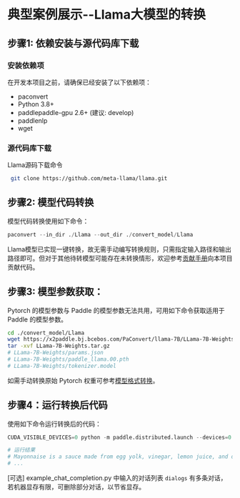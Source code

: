 # 典型案例展示--Llama大模型的转换

## 步骤1: 依赖安装与源代码库下载

### 安装依赖项

在开发本项目之前，请确保已经安装了以下依赖项：
- paconvert
- Python 3.8+
- paddlepaddle-gpu 2.6+ (建议: develop)
- paddlenlp
- wget

### 源代码库下载

Llama源码下载命令
```bash
 git clone https://github.com/meta-llama/llama.git
```

## 步骤2: 模型代码转换

模型代码转换使用如下命令：

```python
paconvert --in_dir ./Llama --out_dir ./convert_model/Llama
```
Llama模型已实现一键转换，故无需手动编写转换规则，只需指定输入路径和输出路径即可。但对于其他待转模型可能存在未转换情形，欢迎参考[贡献手册](https://github.com/PaddlePaddle/PaConvert/blob/master/docs/CONTRIBUTING.md)向本项目贡献代码。

## 步骤3: 模型参数获取：

Pytorch 的模型参数与 Paddle 的模型参数无法共用，可用如下命令获取适用于 Paddle 的模型参数。

```bash
cd ./convert_model/Llama
wget https://x2paddle.bj.bcebos.com/PaConvert/llama-7B/LLama-7B-Weights.tar.gz
tar -xvf LLama-7B-Weights.tar.gz
# LLama-7B-Weights/params.json
# LLama-7B-Weights/paddle_llama.00.pth
# LLama-7B-Weights/tokenizer.model
```

如需手动转换原始 Pytorch 权重可参考[模型格式转换](https://github.com/PaddlePaddle/PaddleNLP/blob/develop/docs/community/contribute_models/convert_pytorch_to_paddle.rst)。


## 步骤4：运行转换后代码

使用如下命令运行转换后的代码：
```python
CUDA_VISIBLE_DEVICES=0 python -m paddle.distributed.launch --devices=0 ./example_chat_completion.py --ckpt_dir ./LLama-7B-Weights --tokenizer_path ./LLama-7B-Weights/tokenizer.model --max_seq_len 64

# 运行结果
# Mayonnaise is a sauce made from egg yolk, vinegar, lemon juice, and oil.
# ...

```
[可选] example_chat_completion.py 中输入的对话列表 `dialogs` 有多条对话，若机器显存有限，可删除部分对话，以节省显存。
